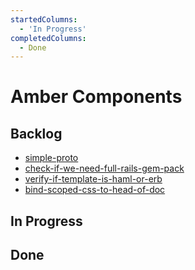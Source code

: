 ```yaml
---
startedColumns:
  - 'In Progress'
completedColumns:
  - Done
---
```


# Amber Components

## Backlog

- [simple-proto](tasks/simple-proto.md)
- [check-if-we-need-full-rails-gem-pack](tasks/check-if-we-need-full-rails-gem-pack.md)
- [verify-if-template-is-haml-or-erb](tasks/verify-if-template-is-haml-or-erb.md)
- [bind-scoped-css-to-head-of-doc](tasks/bind-scoped-css-to-head-of-doc.md)

## In Progress

## Done
